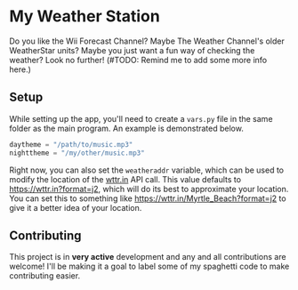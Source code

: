 # My Weather Station

Do you like the Wii Forecast Channel? Maybe The Weather Channel's older WeatherStar units? Maybe you just want a fun way of checking the weather? Look no further! (#TODO: Remind me to add some more info here.)

## Setup

While setting up the app, you'll need to create a `vars.py` file in the same folder as the main program. An example is demonstrated below.
```python
daytheme = "/path/to/music.mp3"
nighttheme = "/my/other/music.mp3"
```
Right now, you can also set the `weatheraddr` variable, which can be used to modify the location of the [wttr.in](https://wttr.in) API call. This value defaults to https://wttr.in?format=j2, which will do its best to approximate your location. You can set this to something like https://wttr.in/Myrtle_Beach?format=j2 to give it a better idea of your location.

## Contributing

This project is in **very active** development and any and all contributions are welcome! I'll be making it a goal to label some of my spaghetti code to make contributing easier.
